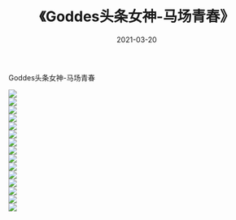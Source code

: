 ﻿---
layout: post
title:  《Goddes头条女神-马场青春》
date:   2021-03-20
img: http://img.660000.xyz/Sharelink/网络美图/2021/Goddes头条女神-马场青春/000.jpg
categories: [美女, 清纯, 唯美]
---

Goddes头条女神-马场青春

  ![](http://img.660000.xyz/Sharelink/网络美图/2021/Goddes头条女神-马场青春/001.jpg) <br> ![](http://img.660000.xyz/Sharelink/网络美图/2021/Goddes头条女神-马场青春/002.jpg) <br> ![](http://img.660000.xyz/Sharelink/网络美图/2021/Goddes头条女神-马场青春/003.jpg) <br> ![](http://img.660000.xyz/Sharelink/网络美图/2021/Goddes头条女神-马场青春/004.jpg) <br> ![](http://img.660000.xyz/Sharelink/网络美图/2021/Goddes头条女神-马场青春/005.jpg) <br> ![](http://img.660000.xyz/Sharelink/网络美图/2021/Goddes头条女神-马场青春/006.jpg) <br> ![](http://img.660000.xyz/Sharelink/网络美图/2021/Goddes头条女神-马场青春/007.jpg) <br> ![](http://img.660000.xyz/Sharelink/网络美图/2021/Goddes头条女神-马场青春/008.jpg) <br> ![](http://img.660000.xyz/Sharelink/网络美图/2021/Goddes头条女神-马场青春/009.jpg) <br> ![](http://img.660000.xyz/Sharelink/网络美图/2021/Goddes头条女神-马场青春/010.jpg) <br> ![](http://img.660000.xyz/Sharelink/网络美图/2021/Goddes头条女神-马场青春/011.jpg) <br> ![](http://img.660000.xyz/Sharelink/网络美图/2021/Goddes头条女神-马场青春/012.jpg) <br> ![](http://img.660000.xyz/Sharelink/网络美图/2021/Goddes头条女神-马场青春/013.jpg) <br> ![](http://img.660000.xyz/Sharelink/网络美图/2021/Goddes头条女神-马场青春/014.jpg) <br> ![](http://img.660000.xyz/Sharelink/网络美图/2021/Goddes头条女神-马场青春/015.jpg) <br>